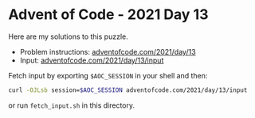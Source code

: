 # Advent of Code - 2021 Day 13
Here are my solutions to this puzzle.

* Problem instructions: [adventofcode.com/2021/day/13](https://adventofcode.com/2021/day/13)
* Input: [adventofcode.com/2021/day/13/input](https://adventofcode.com/2021/day/13/input)

Fetch input by exporting `$AOC_SESSION` in your shell and then:
```bash
curl -OJLsb session=$AOC_SESSION adventofcode.com/2021/day/13/input
```

or run `fetch_input.sh` in this directory.
